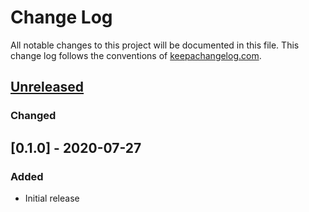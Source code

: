 # Change Log
All notable changes to this project will be documented in this file. This change log follows the conventions of [keepachangelog.com](http://keepachangelog.com/).

## [Unreleased]
### Changed

## [0.1.0] - 2020-07-27
### Added
- Initial release

[Unreleased]: https://github.com/your-name/target-bundle-libs/compare/0.1.0...HEAD
